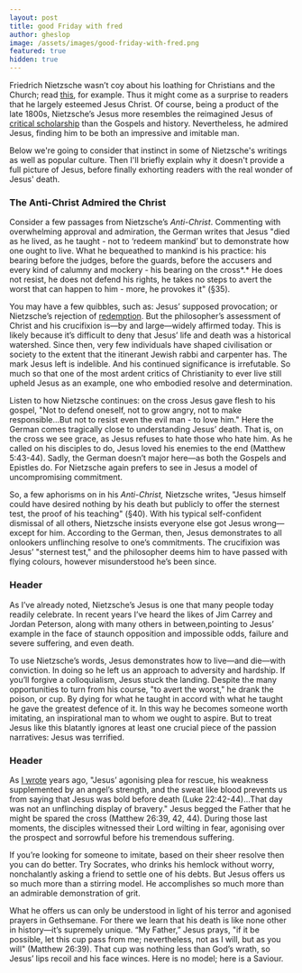 ```yaml
---
layout: post
title: good Friday with fred
author: gheslop
image: /assets/images/good-friday-with-fred.png
featured: true
hidden: true
---
```

Friedrich Nietzsche wasn’t coy about his loathing for Christians and the Church; read [this](https://rekindle.co.za/content/2022-11-04-fridays-with-fred-pitiful-christians), for example. Thus it might come as a surprise to readers that he largely esteemed Jesus Christ. Of course, being a product of the late 1800s, Nietzsche’s Jesus more resembles the reimagined Jesus of [critical scholarship](https://rekindle.co.za/content/how-literary-criticism-has-damaged-our-view-of-the-gospels/) than the Gospels and history. Nevertheless, he admired Jesus, finding him to be both an impressive and imitable man.

Below we're going to consider that instinct in some of Nietzsche's writings as well as popular culture. Then I'll briefly explain why it doesn't provide a full picture of Jesus, before finally exhorting readers with the real wonder of Jesus' death.

### The Anti-Christ Admired the Christ

Consider a few passages from Nietzsche’s *Anti-Christ*. Commenting with overwhelming approval and admiration, the German writes that Jesus "died as he lived, as he taught - not to ‘redeem mankind’ but to demonstrate how one ought to live. What he bequeathed to mankind is his practice: his bearing before the judges, before the guards, before the accusers and every kind of calumny and mockery - his bearing on the cross*.* He does not resist, he does not defend his rights, he takes no steps to avert the worst that can happen to him - more, he provokes it" (§35).

You may have a few quibbles, such as: Jesus’ supposed provocation; or Nietzsche’s rejection of [redemption](https://rekindle.co.za/content/2020-07-01-christus-victor-strengths). But the philosopher’s assessment of Christ and his crucifixion is—by and large—widely affirmed today. This is likely because it’s difficult to deny that Jesus’ life and death was a historical watershed. Since then, very few individuals have shaped civilisation or society to the extent that the itinerant Jewish rabbi and carpenter has. The mark Jesus left is indelible. And his continued significance is irrefutable. So much so that one of the most ardent critics of Christianity to ever live still upheld Jesus as an example, one who embodied resolve and determination.

Listen to how Nietzsche continues: on the cross Jesus gave flesh to his gospel, "Not to defend oneself, not to grow angry, not to make responsible…But not to resist even the evil man - to love him." Here the German comes tragically close to understanding Jesus’ death. That is, on the cross we see grace, as Jesus refuses to hate those who hate him. As he called on his disciples to do, Jesus loved his enemies to the end (Matthew 5:43-44). Sadly, the German doesn’t major here—as both the Gospels and Epistles do. For Nietzsche again prefers to see in Jesus a model of uncompromising commitment.

So, a few aphorisms on in his *Anti-Christ,* Nietzsche writes, "Jesus himself could have desired nothing by his death but publicly to offer the sternest test, the proof of his teaching" (§40). With his typical self-confident dismissal of all others, Nietzsche insists everyone else got Jesus wrong—except for him. According to the German, then, Jesus demonstrates to all onlookers unflinching resolve to one’s commitments. The crucifixion was Jesus’ "sternest test," and the philosopher deems him to have passed with flying colours, however misunderstood he’s been since.

### Header

As I’ve already noted, Nietzsche’s Jesus is one that many people today readily celebrate. In recent years I’ve heard the likes of Jim Carrey and Jordan Peterson, along with many others in between,pointing to Jesus’ example in the face of staunch opposition and impossible odds, failure and severe suffering, and even death.

To use Nietzsche’s words, Jesus demonstrates how to live—and die—with conviction. In doing so he left us an approach to adversity and hardship. If you’ll forgive a colloquialism, Jesus stuck the landing. Despite the many opportunities to turn from his course, "to avert the worst," he drank the poison, or cup. By dying for what he taught in accord with what he taught he gave the greatest defence of it. In this way he becomes someone worth imitating, an inspirational man to whom we ought to aspire. But to treat Jesus like this blatantly ignores at least one crucial piece of the passion narratives: Jesus was terrified.

### Header

As [I wrote](https://rekindle.co.za/content/lukes-innocent-jesus-a-point-from-repetition/) years ago, "Jesus’ agonising plea for rescue, his weakness supplemented by an angel’s strength, and the sweat like blood prevents us from saying that Jesus was bold before death (Luke 22:42-44)…That day was not an unflinching display of bravery." Jesus begged the Father that he might be spared the cross (Matthew 26:39, 42, 44). During those last moments, the disciples witnessed their Lord wilting in fear, agonising over the prospect and sorrowful before his tremendous suffering.

If you’re looking for someone to imitate, based on their sheer resolve then you can do better. Try Socrates, who drinks his hemlock without worry, nonchalantly asking a friend to settle one of his debts. But Jesus offers us so much more than a stirring model. He accomplishes so much more than an admirable demonstration of grit.

What he offers us can only be understood in light of his terror and agonised prayers in Gethsemane. For there we learn that his death is like none other in history—it’s supremely unique. “My Father,” Jesus prays, "if it be possible, let this cup pass from me; nevertheless, not as I will, but as you will" (Matthew 26:39). That cup was nothing less than God’s wrath, so Jesus’ lips recoil and his face winces. Here is no model; here is a Saviour.